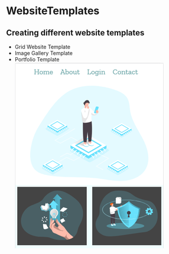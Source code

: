# WebsiteTemplates
## Creating different website templates
* Grid Website Template
* Image Gallery Template
* Portfolio Template
![Website Layout](https://github.com/abhay1011/WebsiteTemplates/blob/master/CSS_GRID_Template1/img/ss1.PNG)
